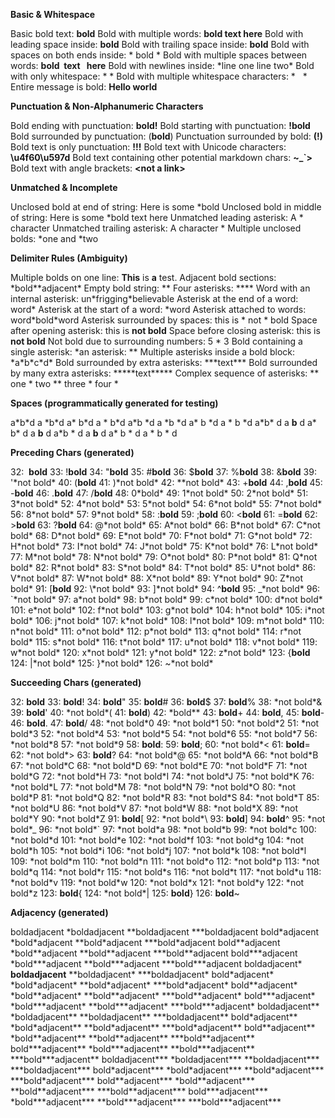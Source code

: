 **Basic & Whitespace**

Basic bold text: **bold**
Bold with multiple words: **bold text here**
Bold with leading space inside: **bold**
Bold with trailing space inside: **bold**
Bold with spaces on both ends inside: \* bold \*
Bold with multiple spaces between words: **bold  text   here**
Bold with newlines inside: \*line one
line two\*
Bold with only whitespace: \* \*
Bold with multiple whitespace characters: \*   \*
Entire message is bold: **Hello world**

**Punctuation & Non-Alphanumeric Characters**

Bold ending with punctuation: **bold!**
Bold starting with punctuation: **!bold**
Bold surrounded by punctuation: (**bold**)
Punctuation surrounded by bold: **(!)**
Bold text is only punctuation: **!!!**
Bold text with Unicode characters: **\u4f60\u597d**
Bold text containing other potential markdown chars: **~\_\`>**
Bold text with angle brackets: **\<not a link>**

**Unmatched & Incomplete**

Unclosed bold at end of string: Here is some \*bold
Unclosed bold in middle of string: Here is some \*bold text here
Unmatched leading asterisk: A \* character
Unmatched trailing asterisk: A character \*
Multiple unclosed bolds: \*one and \*two

**Delimiter Rules (Ambiguity)**

Multiple bolds on one line: **This** is **a** test.
Adjacent bold sections: \*bold\*\*adjacent\*
Empty bold string: \*\*
Four asterisks: \*\*\*\*
Word with an internal asterisk: un\*frigging\*believable
Asterisk at the end of a word: word\*
Asterisk at the start of a word: \*word
Asterisk attached to words: word\*bold\*word
Asterisk surrounded by spaces: this is \* not \* bold
Space after opening asterisk: this is **not bold**
Space before closing asterisk: this is **not bold**
Not bold due to surrounding numbers: 5 \* 3
Bold containing a single asterisk: \*an asterisk: \*\*
Multiple asterisks inside a bold block: \*a\*b\*c\*d\*
Bold surrounded by extra asterisks: \*\*\*text\*\*\*
Bold surrounded by many extra asterisks: \*\*\*\*\*text\*\*\*\*\*
Complex sequence of asterisks: \*\* one \* two \*\* three \* four \*

**Spaces (programmatically generated for testing)**

a\*b\*d
a \*b\*d
a\* b\*d
a \* b\*d
a\*b \*d
a \*b \*d
a\* b \*d
a \* b \*d
a\*b\* d
a **b** d
a\* b\* d
a **b** d
a\*b \* d
a **b** d
a\* b \* d
a \* b \* d

**Preceding Chars (generated)**

32:  **bold**
33: !**bold**
34: "**bold**
35: #**bold**
36: $**bold**
37: %**bold**
38: &**bold**
39: '\*not bold\*
40: (**bold**
41: )\*not bold\*
42: \*\*not bold\*
43: +**bold**
44: ,**bold**
45: -**bold**
46: .**bold**
47: /**bold**
48: 0\*bold\*
49: 1\*not bold\*
50: 2\*not bold\*
51: 3\*not bold\*
52: 4\*not bold\*
53: 5\*not bold\*
54: 6\*not bold\*
55: 7\*not bold\*
56: 8\*not bold\*
57: 9\*not bold\*
58: :**bold**
59: ;**bold**
60: <**bold**
61: =**bold**
62: >**bold**
63: ?**bold**
64: @\*not bold\*
65: A\*not bold\*
66: B\*not bold\*
67: C\*not bold\*
68: D\*not bold\*
69: E\*not bold\*
70: F\*not bold\*
71: G\*not bold\*
72: H\*not bold\*
73: I\*not bold\*
74: J\*not bold\*
75: K\*not bold\*
76: L\*not bold\*
77: M\*not bold\*
78: N\*not bold\*
79: O\*not bold\*
80: P\*not bold\*
81: Q\*not bold\*
82: R\*not bold\*
83: S\*not bold\*
84: T\*not bold\*
85: U\*not bold\*
86: V\*not bold\*
87: W\*not bold\*
88: X\*not bold\*
89: Y\*not bold\*
90: Z\*not bold\*
91: \[**bold**
92: \\\*not bold\*
93: ]\*not bold\*
94: ^**bold**
95: \_\*not bold\*
96: \`\*not bold\*
97: a\*not bold\*
98: b\*not bold\*
99: c\*not bold\*
100: d\*not bold\*
101: e\*not bold\*
102: f\*not bold\*
103: g\*not bold\*
104: h\*not bold\*
105: i\*not bold\*
106: j\*not bold\*
107: k\*not bold\*
108: l\*not bold\*
109: m\*not bold\*
110: n\*not bold\*
111: o\*not bold\*
112: p\*not bold\*
113: q\*not bold\*
114: r\*not bold\*
115: s\*not bold\*
116: t\*not bold\*
117: u\*not bold\*
118: v\*not bold\*
119: w\*not bold\*
120: x\*not bold\*
121: y\*not bold\*
122: z\*not bold\*
123: {**bold**
124: |\*not bold\*
125: }\*not bold\*
126: ~\*not bold\*

**Succeeding Chars (generated)**

32: **bold**
33: **bold**!
34: **bold**"
35: **bold**#
36: **bold**$
37: **bold**%
38: \*not bold\*&
39: **bold**'
40: \*not bold\*(
41: **bold**)
42: \*bold\*\*
43: **bold**+
44: **bold**,
45: **bold**\-
46: **bold**.
47: **bold**/
48: \*not bold\*0
49: \*not bold\*1
50: \*not bold\*2
51: \*not bold\*3
52: \*not bold\*4
53: \*not bold\*5
54: \*not bold\*6
55: \*not bold\*7
56: \*not bold\*8
57: \*not bold\*9
58: **bold**:
59: **bold**;
60: \*not bold\*<
61: **bold**\=
62: \*not bold\*>
63: **bold**?
64: \*not bold\*@
65: \*not bold\*A
66: \*not bold\*B
67: \*not bold\*C
68: \*not bold\*D
69: \*not bold\*E
70: \*not bold\*F
71: \*not bold\*G
72: \*not bold\*H
73: \*not bold\*I
74: \*not bold\*J
75: \*not bold\*K
76: \*not bold\*L
77: \*not bold\*M
78: \*not bold\*N
79: \*not bold\*O
80: \*not bold\*P
81: \*not bold\*Q
82: \*not bold\*R
83: \*not bold\*S
84: \*not bold\*T
85: \*not bold\*U
86: \*not bold\*V
87: \*not bold\*W
88: \*not bold\*X
89: \*not bold\*Y
90: \*not bold\*Z
91: **bold**\[
92: \*not bold\*\\
93: **bold**]
94: **bold**^
95: \*not bold\*\_
96: \*not bold\*\`
97: \*not bold\*a
98: \*not bold\*b
99: \*not bold\*c
100: \*not bold\*d
101: \*not bold\*e
102: \*not bold\*f
103: \*not bold\*g
104: \*not bold\*h
105: \*not bold\*i
106: \*not bold\*j
107: \*not bold\*k
108: \*not bold\*l
109: \*not bold\*m
110: \*not bold\*n
111: \*not bold\*o
112: \*not bold\*p
113: \*not bold\*q
114: \*not bold\*r
115: \*not bold\*s
116: \*not bold\*t
117: \*not bold\*u
118: \*not bold\*v
119: \*not bold\*w
120: \*not bold\*x
121: \*not bold\*y
122: \*not bold\*z
123: **bold**{
124: \*not bold\*|
125: **bold**}
126: **bold**~

**Adjacency (generated)**

boldadjacent
\*boldadjacent
\*\*boldadjacent
\*\*\*boldadjacent
bold\*adjacent
\*bold\*adjacent
\*\*bold\*adjacent
\*\*\*bold\*adjacent
bold\*\*adjacent
\*bold\*\*adjacent
\*\*bold\*\*adjacent
\*\*\*bold\*\*adjacent
bold\*\*\*adjacent
\*bold\*\*\*adjacent
\*\*bold\*\*\*adjacent
\*\*\*bold\*\*\*adjacent
boldadjacent\*
**boldadjacent**
\*\*boldadjacent\*
\*\*\*boldadjacent\*
bold\*adjacent\*
\*bold\*adjacent\*
\*\*bold\*adjacent\*
\*\*\*bold\*adjacent\*
bold\*\*adjacent\*
\*bold\*\*adjacent\*
\*\*bold\*\*adjacent\*
\*\*\*bold\*\*adjacent\*
bold\*\*\*adjacent\*
\*bold\*\*\*adjacent\*
\*\*bold\*\*\*adjacent\*
\*\*\*bold\*\*\*adjacent\*
boldadjacent\*\*
\*boldadjacent\*\*
\*\*boldadjacent\*\*
\*\*\*boldadjacent\*\*
bold\*adjacent\*\*
\*bold\*adjacent\*\*
\*\*bold\*adjacent\*\*
\*\*\*bold\*adjacent\*\*
bold\*\*adjacent\*\*
\*bold\*\*adjacent\*\*
\*\*bold\*\*adjacent\*\*
\*\*\*bold\*\*adjacent\*\*
bold\*\*\*adjacent\*\*
\*bold\*\*\*adjacent\*\*
\*\*bold\*\*\*adjacent\*\*
\*\*\*bold\*\*\*adjacent\*\*
boldadjacent\*\*\*
\*boldadjacent\*\*\*
\*\*boldadjacent\*\*\*
\*\*\*boldadjacent\*\*\*
bold\*adjacent\*\*\*
\*bold\*adjacent\*\*\*
\*\*bold\*adjacent\*\*\*
\*\*\*bold\*adjacent\*\*\*
bold\*\*adjacent\*\*\*
\*bold\*\*adjacent\*\*\*
\*\*bold\*\*adjacent\*\*\*
\*\*\*bold\*\*adjacent\*\*\*
bold\*\*\*adjacent\*\*\*
\*bold\*\*\*adjacent\*\*\*
\*\*bold\*\*\*adjacent\*\*\*
\*\*\*bold\*\*\*adjacent\*\*\*
